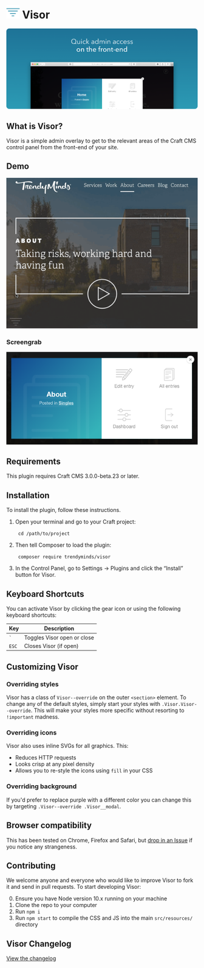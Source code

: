 # <img src="src/icon.svg" width="35" alt="Visor logo"> Visor

![Screenshot](resources/promo.png)

## What is Visor?
Visor is a simple admin overlay to get to the relevant areas of the Craft CMS control panel from the front-end of your site.

## Demo
![Visor Demo](resources/demo.gif)

### Screengrab
![Visor screengrab](resources/screengrab.png)

## Requirements

This plugin requires Craft CMS 3.0.0-beta.23 or later.

## Installation

To install the plugin, follow these instructions.

1. Open your terminal and go to your Craft project:

        cd /path/to/project

2. Then tell Composer to load the plugin:

        composer require trendyminds/visor

3. In the Control Panel, go to Settings → Plugins and click the “Install” button for Visor.

## Keyboard Shortcuts

You can activate Visor by clicking the gear icon or using the following keyboard shortcuts:

| Key            | Description                 |
|----------------|-----------------------------|
| <code>`</code> | Toggles Visor open or close |
| `ESC`          | Closes Visor (if open)      |

## Customizing Visor

### Overriding styles

Visor has a class of `Visor--override` on the outer `<section>` element. To change any of the default styles, simply start your styles with `.Visor.Visor--override`. This will make your styles more specific without resorting to `!important` madness.

### Overriding icons

Visor also uses inline SVGs for all graphics. This:

- Reduces HTTP requests
- Looks crisp at any pixel density
- Allows you to re-style the icons using `fill` in your CSS

### Overriding background

If you'd prefer to replace purple with a different color you can change this by targeting `.Visor--override .Visor__modal`.

## Browser compatibility
This has been tested on Chrome, Firefox and Safari, but [drop in an Issue](https://github.com/trendyminds/visor/issues/new) if you notice any strangeness.

## Contributing
We welcome anyone and everyone who would like to improve Visor to fork it and send in pull requests. To start developing Visor:

0. Ensure you have Node version 10.x running on your machine
1. Clone the repo to your computer
2. Run `npm i`
3. Run `npm start` to compile the CSS and JS into the main `src/resources/` directory

## Visor Changelog

[View the changelog](https://github.com/trendyminds/visor/blob/master/CHANGELOG.md)

